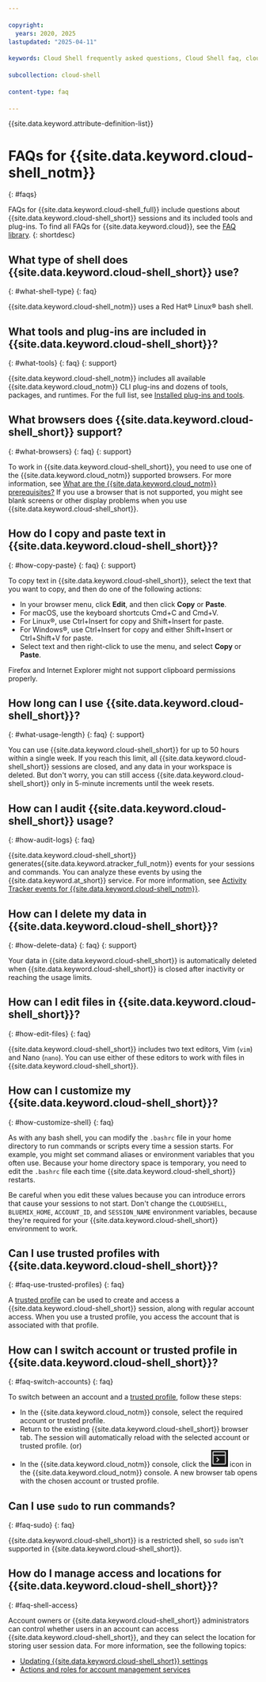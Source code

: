 ```yaml
---

copyright:
  years: 2020, 2025
lastupdated: "2025-04-11"

keywords: Cloud Shell frequently asked questions, Cloud Shell faq, cloud shell type, cloud shell bash

subcollection: cloud-shell

content-type: faq

---
```


{{site.data.keyword.attribute-definition-list}}

# FAQs for {{site.data.keyword.cloud-shell_notm}}
{: #faqs}

FAQs for {{site.data.keyword.cloud-shell_full}} include questions about {{site.data.keyword.cloud-shell_short}} sessions and its included tools and plug-ins. To find all FAQs for {{site.data.keyword.cloud}}, see the [FAQ library](/docs/faqs).
{: shortdesc}

## What type of shell does {{site.data.keyword.cloud-shell_short}} use?
{: #what-shell-type}
{: faq}

{{site.data.keyword.cloud-shell_notm}} uses a Red Hat&reg; Linux&reg; bash shell.

## What tools and plug-ins are included in {{site.data.keyword.cloud-shell_short}}?
{: #what-tools}
{: faq}
{: support}

{{site.data.keyword.cloud-shell_notm}} includes all available {{site.data.keyword.cloud_notm}} CLI plug-ins and dozens of tools, packages, and runtimes. For the full list, see [Installed plug-ins and tools](/docs/cloud-shell?topic=cloud-shell-plugins-tools).

## What browsers does {{site.data.keyword.cloud-shell_short}} support?
{: #what-browsers}
{: faq}
{: support}

To work in {{site.data.keyword.cloud-shell_short}}, you need to use one of the {{site.data.keyword.cloud_notm}} supported browsers. For more information, see [What are the {{site.data.keyword.cloud_notm}} prerequisites?](/docs/overview?topic=overview-prereqs-platform) If you use a browser that is not supported, you might see blank screens or other display problems when you use {{site.data.keyword.cloud-shell_short}}.

## How do I copy and paste text in {{site.data.keyword.cloud-shell_short}}?
{: #how-copy-paste}
{: faq}
{: support}

To copy text in {{site.data.keyword.cloud-shell_short}}, select the text that you want to copy, and then do one of the following actions:

* In your browser menu, click **Edit**, and then click **Copy** or **Paste**.
* For macOS, use the keyboard shortcuts Cmd+C and Cmd+V.
* For Linux&reg;, use Ctrl+Insert for copy and Shift+Insert for paste.
* For Windows&reg;, use Ctrl+Insert for copy and either Shift+Insert or Ctrl+Shift+V for paste.
* Select text and then right-click to use the menu, and select **Copy** or **Paste**.

Firefox and Internet Explorer might not support clipboard permissions properly.

## How long can I use {{site.data.keyword.cloud-shell_short}}?
{: #what-usage-length}
{: faq}
{: support}

You can use {{site.data.keyword.cloud-shell_short}} for up to 50 hours within a single week. If you reach this limit, all {{site.data.keyword.cloud-shell_short}} sessions are closed, and any data in your workspace is deleted. But don't worry, you can still access {{site.data.keyword.cloud-shell_short}} only in 5-minute increments until the week resets.

## How can I audit {{site.data.keyword.cloud-shell_short}} usage?
{: #how-audit-logs}
{: faq}

{{site.data.keyword.cloud-shell_short}} generates{{site.data.keyword.atracker_full_notm}} events for your sessions and commands. You can analyze these events by using the {{site.data.keyword.at_short}} service. For more information, see [Activity Tracker events for {{site.data.keyword.cloud-shell_notm}}](/docs/cloud-shell?topic=cloud-shell-at_events).

## How can I delete my data in {{site.data.keyword.cloud-shell_short}}?
{: #how-delete-data}
{: faq}
{: support}

Your data in {{site.data.keyword.cloud-shell_short}} is automatically deleted when {{site.data.keyword.cloud-shell_short}} is closed after inactivity or reaching the usage limits.

## How can I edit files in {{site.data.keyword.cloud-shell_short}}?
{: #how-edit-files}
{: faq}

{{site.data.keyword.cloud-shell_short}} includes two text editors, Vim (`vim`) and Nano (`nano`). You can use either of these editors to work with files in {{site.data.keyword.cloud-shell_short}}.

## How can I customize my {{site.data.keyword.cloud-shell_short}}?
{: #how-customize-shell}
{: faq}

As with any bash shell, you can modify the `.bashrc` file in your home directory to run commands or scripts every time a session starts. For example, you might set command aliases or environment variables that you often use. Because your home directory space is temporary, you need to edit the `.bashrc` file each time {{site.data.keyword.cloud-shell_short}} restarts.

Be careful when you edit these values because you can introduce errors that cause your sessions to not start. Don't change the `CLOUDSHELL`, `BLUEMIX_HOME`, `ACCOUNT_ID`, and `SESSION_NAME` environment variables, because they're required for your {{site.data.keyword.cloud-shell_short}} environment to work.

## Can I use trusted profiles with {{site.data.keyword.cloud-shell_short}}?
{: #faq-use-trusted-profiles}
{: faq}

A [trusted profile](/docs/account?topic=account-create-trusted-profile&interface=ui) can be used to create and access a {{site.data.keyword.cloud-shell_short}} session, along with regular account access. When you use a trusted profile, you access the account that is associated with that profile.

## How can I switch account or trusted profile in {{site.data.keyword.cloud-shell_short}}?
{: #faq-switch-accounts}
{: faq}

To switch between an account and a [trusted profile](/docs/account?topic=account-create-trusted-profile&interface=ui), follow these steps:
- In the {{site.data.keyword.cloud_notm}} console, select the required account or trusted profile.
- Return to the existing {{site.data.keyword.cloud-shell_short}} browser tab. The session will automatically reload with the selected account or trusted profile. (or)
- In the {{site.data.keyword.cloud_notm}} console, click the ![{{site.data.keyword.cloud-shell_short}}](image-2.png) icon in the {{site.data.keyword.cloud_notm}} console. A new browser tab opens with the chosen account or trusted profile.

## Can I use `sudo` to run commands?
{: #faq-sudo}
{: faq}

{{site.data.keyword.cloud-shell_short}} is a restricted shell, so `sudo` isn't supported in {{site.data.keyword.cloud-shell_short}}.

## How do I manage access and locations for {{site.data.keyword.cloud-shell_short}}?
{: #faq-shell-access}

Account owners or {{site.data.keyword.cloud-shell_short}} administrators can control whether users in an account can access {{site.data.keyword.cloud-shell_short}}, and they can select the location for storing user session data. For more information, see the following topics:

* [Updating {{site.data.keyword.cloud-shell_short}} settings](/docs/account?topic=account-shell-settings)
* [Actions and roles for account management services](/docs/account?topic=account-account-services#shell-service-account-management)
